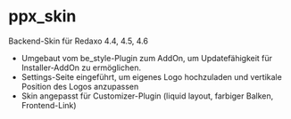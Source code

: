 ppx_skin
========

Backend-Skin für Redaxo 4.4, 4.5, 4.6

* Umgebaut vom be_style-Plugin zum AddOn, um Updatefähigkeit für Installer-AddOn zu ermöglichen.
* Settings-Seite eingeführt, um eigenes Logo hochzuladen und vertikale Position des Logos anzupassen
* Skin angepasst für Customizer-Plugin (liquid layout, farbiger Balken, Frontend-Link)